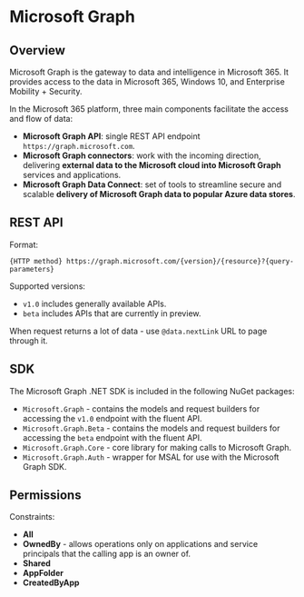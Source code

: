 # Microsoft Graph

## Overview

Microsoft Graph is the gateway to data and intelligence in Microsoft 365. It provides access to the data in Microsoft 365, Windows 10, and Enterprise Mobility + Security.

In the Microsoft 365 platform, three main components facilitate the access and flow of data:

- **Microsoft Graph API**: single REST API endpoint `https://graph.microsoft.com`.
- **Microsoft Graph connectors**: work with the incoming direction, delivering **external data to the Microsoft cloud into Microsoft Graph** services and applications.
- **Microsoft Graph Data Connect**: set of tools to streamline secure and scalable **delivery of Microsoft Graph data to popular Azure data stores**.

## REST API

Format:
```
{HTTP method} https://graph.microsoft.com/{version}/{resource}?{query-parameters}
```

Supported versions:
- `v1.0` includes generally available APIs.
- `beta` includes APIs that are currently in preview.

When request returns a lot of data - use `@data.nextLink` URL to page through it.

## SDK

The Microsoft Graph .NET SDK is included in the following NuGet packages:

- `Microsoft.Graph` - contains the models and request builders for accessing the `v1.0` endpoint with the fluent API.
- `Microsoft.Graph.Beta` - contains the models and request builders for accessing the `beta` endpoint with the fluent API.
- `Microsoft.Graph.Core` - core library for making calls to Microsoft Graph.
- `Microsoft.Graph.Auth` - wrapper for MSAL for use with the Microsoft Graph SDK.

## Permissions

Constraints:
- **All**
- **OwnedBy** - allows operations only on applications and service principals that the calling app is an owner of.
- **Shared**
- **AppFolder**
- **CreatedByApp**